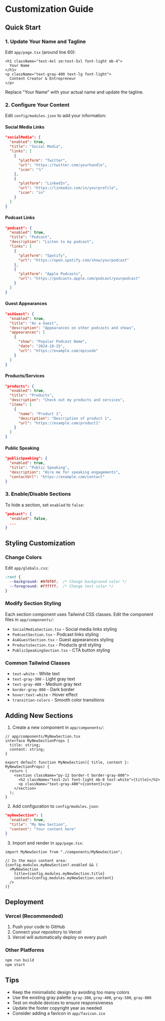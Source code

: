 # Customization Guide

## Quick Start

### 1. Update Your Name and Tagline

Edit `app/page.tsx` (around line 60):

```tsx
<h1 className="text-4xl sm:text-5xl font-light mb-4">
  Your Name
</h1>
<p className="text-gray-400 text-lg font-light">
  Content Creator & Entrepreneur
</p>
```

Replace "Your Name" with your actual name and update the tagline.

### 2. Configure Your Content

Edit `config/modules.json` to add your information:

#### Social Media Links

```json
"socialMedia": {
  "enabled": true,
  "title": "Social Media",
  "links": [
    {
      "platform": "Twitter",
      "url": "https://twitter.com/yourhandle",
      "icon": "𝕏"
    },
    {
      "platform": "LinkedIn",
      "url": "https://linkedin.com/in/yourprofile",
      "icon": "in"
    }
  ]
}
```

#### Podcast Links

```json
"podcast": {
  "enabled": true,
  "title": "Podcast",
  "description": "Listen to my podcast",
  "links": [
    {
      "platform": "Spotify",
      "url": "https://open.spotify.com/show/yourpodcast"
    },
    {
      "platform": "Apple Podcasts",
      "url": "https://podcasts.apple.com/podcast/yourpodcast"
    }
  ]
}
```

#### Guest Appearances

```json
"asAGuest": {
  "enabled": true,
  "title": "As a Guest",
  "description": "Appearances on other podcasts and shows",
  "appearances": [
    {
      "show": "Popular Podcast Name",
      "date": "2024-10-15",
      "url": "https://example.com/episode"
    }
  ]
}
```

#### Products/Services

```json
"products": {
  "enabled": true,
  "title": "Products",
  "description": "Check out my products and services",
  "items": [
    {
      "name": "Product 1",
      "description": "Description of product 1",
      "url": "https://example.com/product1"
    }
  ]
}
```

#### Public Speaking

```json
"publicSpeaking": {
  "enabled": true,
  "title": "Public Speaking",
  "description": "Hire me for speaking engagements",
  "contactUrl": "https://example.com/contact"
}
```

### 3. Enable/Disable Sections

To hide a section, set `enabled` to `false`:

```json
"podcast": {
  "enabled": false,
  ...
}
```

## Styling Customization

### Change Colors

Edit `app/globals.css`:

```css
:root {
  --background: #0f0f0f;  /* Change background color */
  --foreground: #ffffff;  /* Change text color */
}
```

### Modify Section Styling

Each section component uses Tailwind CSS classes. Edit the component files in `app/components/`:

- `SocialMediaSection.tsx` - Social media links styling
- `PodcastSection.tsx` - Podcast links styling
- `AsAGuestSection.tsx` - Guest appearances styling
- `ProductsSection.tsx` - Products grid styling
- `PublicSpeakingSection.tsx` - CTA button styling

### Common Tailwind Classes

- `text-white` - White text
- `text-gray-300` - Light gray text
- `text-gray-400` - Medium gray text
- `border-gray-800` - Dark border
- `hover:text-white` - Hover effect
- `transition-colors` - Smooth color transitions

## Adding New Sections

1. Create a new component in `app/components/`:

```tsx
// app/components/MyNewSection.tsx
interface MyNewSectionProps {
  title: string;
  content: string;
}

export default function MyNewSection({ title, content }: MyNewSectionProps) {
  return (
    <section className="py-12 border-t border-gray-800">
      <h2 className="text-2xl font-light mb-8 text-white">{title}</h2>
      <p className="text-gray-400">{content}</p>
    </section>
  );
}
```

2. Add configuration to `config/modules.json`:

```json
"myNewSection": {
  "enabled": true,
  "title": "My New Section",
  "content": "Your content here"
}
```

3. Import and render in `app/page.tsx`:

```tsx
import MyNewSection from "./components/MyNewSection";

// In the main content area:
{config.modules.myNewSection?.enabled && (
  <MyNewSection
    title={config.modules.myNewSection.title}
    content={config.modules.myNewSection.content}
  />
)}
```

## Deployment

### Vercel (Recommended)

1. Push your code to GitHub
2. Connect your repository to Vercel
3. Vercel will automatically deploy on every push

### Other Platforms

```bash
npm run build
npm start
```

## Tips

- Keep the minimalistic design by avoiding too many colors
- Use the existing gray palette: `gray-300`, `gray-400`, `gray-500`, `gray-800`
- Test on mobile devices to ensure responsiveness
- Update the footer copyright year as needed
- Consider adding a favicon in `app/favicon.ico`

